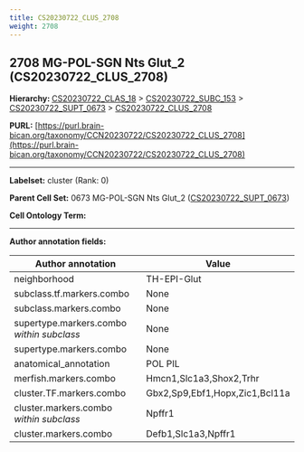 ```yaml
---
title: CS20230722_CLUS_2708
weight: 2708
---
```

## 2708 MG-POL-SGN Nts Glut_2 (CS20230722_CLUS_2708)
<b>Hierarchy: </b>
[CS20230722_CLAS_18](../CS20230722_CLAS_18) >
[CS20230722_SUBC_153](../CS20230722_SUBC_153) >
[CS20230722_SUPT_0673](../CS20230722_SUPT_0673) >
[CS20230722_CLUS_2708](../CS20230722_CLUS_2708)

**PURL:** [https://purl.brain-bican.org/taxonomy/CCN20230722/CS20230722_CLUS_2708](https://purl.brain-bican.org/taxonomy/CCN20230722/CS20230722_CLUS_2708)

---


**Labelset:** cluster (Rank: 0)

**Parent Cell Set:** 0673 MG-POL-SGN Nts Glut_2 ([CS20230722_SUPT_0673](../CS20230722_SUPT_0673))



**Cell Ontology Term:** 

[MARKER GENES.]: #


---

[TRANSFERRED ANNOTATIONS.]: #


[AUTHOR ANNOTATION FIELDS.]: #


**Author annotation fields:**

| Author annotation | Value |
|-------------------|-------|
|neighborhood|TH-EPI-Glut|
|subclass.tf.markers.combo|None|
|subclass.markers.combo|None|
|supertype.markers.combo _within subclass_|None|
|supertype.markers.combo|None|
|anatomical_annotation|POL PIL|
|merfish.markers.combo|Hmcn1,Slc1a3,Shox2,Trhr|
|cluster.TF.markers.combo|Gbx2,Sp9,Ebf1,Hopx,Zic1,Bcl11a|
|cluster.markers.combo _within subclass_|Npffr1|
|cluster.markers.combo|Defb1,Slc1a3,Npffr1|
